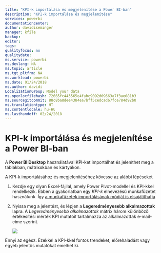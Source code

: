 ```yaml
---
title: "KPI-k importálása és megjelenítése a Power BI-ban"
description: "KPI-k importálása és megjelenítése"
services: powerbi
documentationcenter: 
author: davidiseminger
manager: kfile
backup: 
editor: 
tags: 
qualityfocus: no
qualitydate: 
ms.service: powerbi
ms.devlang: NA
ms.topic: article
ms.tgt_pltfrm: NA
ms.workload: powerbi
ms.date: 01/24/2018
ms.author: davidi
LocalizationGroup: Model your data
ms.openlocfilehash: 72665fc443565e4fabc9092d09663a7f3ae081b3
ms.sourcegitcommit: 88c8ba8dee4384ea7bff5cedcad67fce784d92b0
ms.translationtype: HT
ms.contentlocale: hu-HU
ms.lasthandoff: 02/24/2018
---
```

# <a name="import-and-display-kpis-in-power-bi"></a>KPI-k importálása és megjelenítése a Power BI-ban
A **Power BI Desktop** használatával KPI-ket importálhat és jeleníthet meg a táblákban, mátrixokban és kártyákon.

A KPI-k importálásához és megjelenítéséhez kövesse az alábbi lépéseket

1. Kezdje egy olyan Excel-fájllal, amely Power Pivot-modellel és KPI-kkel rendelkezik. Ebben a gyakorlatban egy *KPI-k* elnevezésű munkafüzetet használunk. Így [a munkafüzetek importálásának módját is elsajátíthatja](desktop-import-excel-workbooks.md).  
2. Nyissa meg a jelentést, és lépjen a **Legeredményesebb alkalmazottak** lapra.  A *Legeredményesebb alkalmazottak* mátrix három különböző értékesítési mérték KPI mutatóit tartalmazza az alkalmazottak e-mail-címe szerint.  
   
    ![](media/desktop-import-and-display-kpis/desktoppreviewfeatureon.jpg)

Ennyi az egész. Ezekkel a KPI-kkel fontos trendeket, előrehaladást vagy egyéb jelentős mutatókat emelhet ki.

